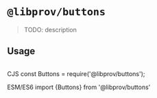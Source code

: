 # `@libprov/buttons`

> TODO: description

## Usage

```

```

CJS const Buttons = require('@libprov/buttons');

ESM/ES6 import {Buttons} from '@libprov/buttons'

```

```
